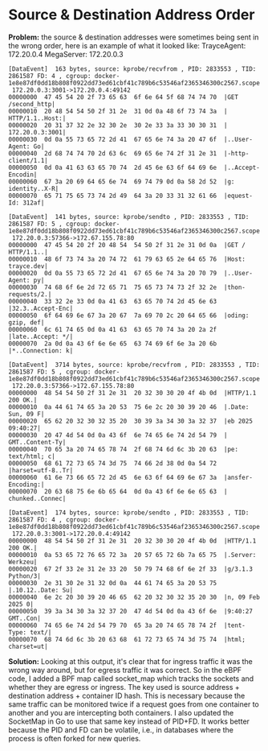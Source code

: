 # Source & Destination Address Order

**Problem:** the source & destination addresses were sometimes being sent in the wrong order, here is an example of what it looked like:
TrayceAgent: 172.20.0.4
MegaServer: 172.20.0.3
```
[DataEvent]  163 bytes, source: kprobe/recvfrom , PID: 2833553 , TID: 2861587 FD: 4 , cgroup: docker-1e8e87df0dd18b808f0922dd73ed61cbf41c789b6c53546af2365346300c2567.scope
 172.20.0.3:3001->172.20.0.4:49142
00000000  47 45 54 20 2f 73 65 63  6f 6e 64 5f 68 74 74 70  |GET /second_http|
00000010  20 48 54 54 50 2f 31 2e  31 0d 0a 48 6f 73 74 3a  | HTTP/1.1..Host:|
00000020  20 31 37 32 2e 32 30 2e  30 2e 33 3a 33 30 30 31  | 172.20.0.3:3001|
00000030  0d 0a 55 73 65 72 2d 41  67 65 6e 74 3a 20 47 6f  |..User-Agent: Go|
00000040  2d 68 74 74 70 2d 63 6c  69 65 6e 74 2f 31 2e 31  |-http-client/1.1|
00000050  0d 0a 41 63 63 65 70 74  2d 45 6e 63 6f 64 69 6e  |..Accept-Encodin|
00000060  67 3a 20 69 64 65 6e 74  69 74 79 0d 0a 58 2d 52  |g: identity..X-R|
00000070  65 71 75 65 73 74 2d 49  64 3a 20 33 31 32 61 66  |equest-Id: 312af|

[DataEvent]  141 bytes, source: kprobe/sendto , PID: 2833553 , TID: 2861587 FD: 5 , cgroup: docker-1e8e87df0dd18b808f0922dd73ed61cbf41c789b6c53546af2365346300c2567.scope
 172.20.0.3:57366->172.67.155.78:80
00000000  47 45 54 20 2f 20 48 54  54 50 2f 31 2e 31 0d 0a  |GET / HTTP/1.1..|
00000010  48 6f 73 74 3a 20 74 72  61 79 63 65 2e 64 65 76  |Host: trayce.dev|
00000020  0d 0a 55 73 65 72 2d 41  67 65 6e 74 3a 20 70 79  |..User-Agent: py|
00000030  74 68 6f 6e 2d 72 65 71  75 65 73 74 73 2f 32 2e  |thon-requests/2.|
00000040  33 32 2e 33 0d 0a 41 63  63 65 70 74 2d 45 6e 63  |32.3..Accept-Enc|
00000050  6f 64 69 6e 67 3a 20 67  7a 69 70 2c 20 64 65 66  |oding: gzip, def|
00000060  6c 61 74 65 0d 0a 41 63  63 65 70 74 3a 20 2a 2f  |late..Accept: */|
00000070  2a 0d 0a 43 6f 6e 6e 65  63 74 69 6f 6e 3a 20 6b  |*..Connection: k|

[DataEvent]  3714 bytes, source: kprobe/recvfrom , PID: 2833553 , TID: 2861587 FD: 5 , cgroup: docker-1e8e87df0dd18b808f0922dd73ed61cbf41c789b6c53546af2365346300c2567.scope
 172.20.0.3:57366->172.67.155.78:80
00000000  48 54 54 50 2f 31 2e 31  20 32 30 30 20 4f 4b 0d  |HTTP/1.1 200 OK.|
00000010  0a 44 61 74 65 3a 20 53  75 6e 2c 20 30 39 20 46  |.Date: Sun, 09 F|
00000020  65 62 20 32 30 32 35 20  30 39 3a 34 30 3a 32 37  |eb 2025 09:40:27|
00000030  20 47 4d 54 0d 0a 43 6f  6e 74 65 6e 74 2d 54 79  | GMT..Content-Ty|
00000040  70 65 3a 20 74 65 78 74  2f 68 74 6d 6c 3b 20 63  |pe: text/html; c|
00000050  68 61 72 73 65 74 3d 75  74 66 2d 38 0d 0a 54 72  |harset=utf-8..Tr|
00000060  61 6e 73 66 65 72 2d 45  6e 63 6f 64 69 6e 67 3a  |ansfer-Encoding:|
00000070  20 63 68 75 6e 6b 65 64  0d 0a 43 6f 6e 6e 65 63  | chunked..Connec|

[DataEvent]  174 bytes, source: kprobe/sendto , PID: 2833553 , TID: 2861587 FD: 4 , cgroup: docker-1e8e87df0dd18b808f0922dd73ed61cbf41c789b6c53546af2365346300c2567.scope
 172.20.0.3:3001->172.20.0.4:49142
00000000  48 54 54 50 2f 31 2e 31  20 32 30 30 20 4f 4b 0d  |HTTP/1.1 200 OK.|
00000010  0a 53 65 72 76 65 72 3a  20 57 65 72 6b 7a 65 75  |.Server: Werkzeu|
00000020  67 2f 33 2e 31 2e 33 20  50 79 74 68 6f 6e 2f 33  |g/3.1.3 Python/3|
00000030  2e 31 30 2e 31 32 0d 0a  44 61 74 65 3a 20 53 75  |.10.12..Date: Su|
00000040  6e 2c 20 30 39 20 46 65  62 20 32 30 32 35 20 30  |n, 09 Feb 2025 0|
00000050  39 3a 34 30 3a 32 37 20  47 4d 54 0d 0a 43 6f 6e  |9:40:27 GMT..Con|
00000060  74 65 6e 74 2d 54 79 70  65 3a 20 74 65 78 74 2f  |tent-Type: text/|
00000070  68 74 6d 6c 3b 20 63 68  61 72 73 65 74 3d 75 74  |html; charset=ut|
```

**Solution:**
Looking at this output, it's clear that for ingress traffic it was the wrong way around, but for egress traffic it was correct. So in the eBPF code, I added a BPF map called socket_map which tracks the sockets and whether they are egress or ingress. The key used is source address + destination address + container ID hash. This is necessary because the same traffic can be monitored twice if a request goes from one container to another and you are intercepting both containers.
I also updated the SocketMap in Go to use that same key instead of PID+FD. It works better because the PID and FD can be volatile, i.e., in databases where the process is often forked for new queries.


